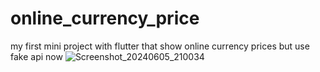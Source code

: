 # online_currency_price
my first mini project with flutter that show online currency prices but use fake api now
![Screenshot_20240605_210034](https://github.com/hosseinsadooghi/online_currency_price/assets/78034360/c4b366db-60b5-4018-a9bd-da9d5576f128)
